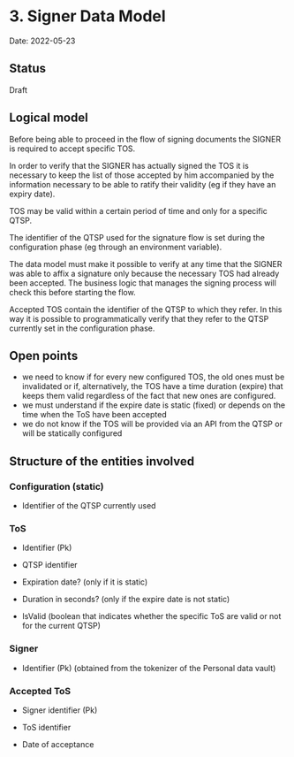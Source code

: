 # 3. Signer Data Model

Date: 2022-05-23

## Status

Draft

## Logical model

Before being able to proceed in the flow of signing documents the SIGNER is
required to accept specific TOS.

In order to verify that the SIGNER has actually signed the TOS it is necessary
to keep the list of those accepted by him accompanied by the information
necessary to be able to ratify their validity (eg if they have an expiry date).

TOS may be valid within a certain period of time and only for a specific QTSP.

The identifier of the QTSP used for the signature flow is set during the
configuration phase (eg through an environment variable).

The data model must make it possible to verify at any time that the SIGNER was
able to affix a signature only because the necessary TOS had already been
accepted. The business logic that manages the signing process will check this
before starting the flow.

Accepted TOS contain the identifier of the QTSP to which they refer. In this way
it is possible to programmatically verify that they refer to the QTSP currently
set in the configuration phase.

## Open points

- we need to know if for every new configured TOS, the old ones must be
  invalidated or if, alternatively, the TOS have a time duration (expire) that
  keeps them valid regardless of the fact that new ones are configured.
- we must understand if the expire date is static (fixed) or depends on the time
  when the ToS have been accepted
- we do not know if the TOS will be provided via an API from the QTSP or will be
  statically configured

## Structure of the entities involved

### Configuration (static)

- Identifier of the QTSP currently used

### ToS

- Identifier (Pk)

- QTSP identifier

- Expiration date? (only if it is static)

- Duration in seconds? (only if the expire date is not static)

- IsValid (boolean that indicates whether the specific ToS are valid or not for
  the current QTSP)

### Signer

- Identifier (Pk) (obtained from the tokenizer of the Personal data vault)

### Accepted ToS

- Signer identifier (Pk)

- ToS identifier

- Date of acceptance
